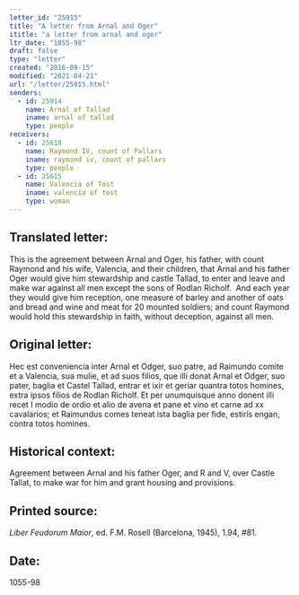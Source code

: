 ```yaml
---
letter_id: "25915"
title: "A letter from Arnal and Oger"
ititle: "a letter from arnal and oger"
ltr_date: "1055-98"
draft: false
type: "letter"
created: "2016-09-15"
modified: "2021-04-21"
url: "/letter/25915.html"
senders:
  - id: 25914
    name: Arnal of Tallad
    iname: arnal of tallad
    type: people
receivers:
  - id: 25618
    name: Raymond IV, count of Pallars
    iname: raymond iv, count of pallars
    type: people
  - id: 25615
    name: Valencia of Tost
    iname: valencia of tost
    type: woman
---
```

<h2> Translated letter:</h2><p>This is the agreement between Arnal and Oger, his father, with count Raymond and his wife, Valencia, and their children, that Arnal and his father Oger would give him stewardship and castle Tallad, to enter and leave and make war against all men except the sons of Rodlan Richolf.&nbsp; And each year they would give him reception, one measure of barley and another of oats and bread and wine and meat for 20 mounted soldiers; and count Raymond would hold this stewardship in faith, without deception, against all men.</p><h2 class="mt-4"> Original letter:</h2><p>Hec est conveniencia inter Arnal et Odger, suo patre, ad Raimundo comite et a Valencia, sua mulie, et ad suos filios, que illi donat Arnal et Odger, suo pater, baglia et Castel Tallad, entrar et ixir et geriar quantra totos homines, extra ipsos filios de Rodlan Richolf. Et per unumquisque anno donent illi recet I modio de ordio et alio de avena et pane et vino et carne ad xx cavalarios; et Raimundus comes teneat ista baglia per fide, estiris engan, contra totos homines.</p><h2 class="mt-4"> Historical context:</h2><p>Agreement between Arnal and his father Oger, and R and V, over Castle Tallat, to make war for him and grant housing and provisions.</p><h2 class="mt-4"> Printed source:</h2><p><i>Liber Feudorum Maior</i>, ed. F.M. Rosell (Barcelona, 1945), 1.94, #81.&nbsp;</p><h2 class="mt-4"> Date:</h2>1055-98